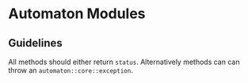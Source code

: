 # Automaton Modules

## Guidelines

All methods should either return ``status``. Alternatively methods can can throw an ``automaton::core::exception``.
